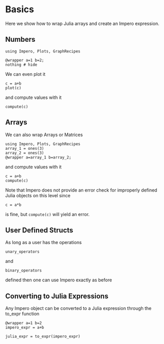 # Basics

Here we show how to wrap Julia arrays and create an Impero expression.

## Numbers
```@example 1
using Impero, Plots, GraphRecipes
```

```@example 1
@wrapper a=1 b=2;
nothing # hide
```

We can even plot it
```@example 1
c = a+b
plot(c)
```
and compute values with it
```@example 1
compute(c)
```

## Arrays
We can also wrap Arrays or Matrices
```@example 1
using Impero, Plots, GraphRecipes
array_1 = ones(3)
array_2 = ones(3)
@wrapper a=array_1 b=array_2;
```
and compute values with it
```@example 1
c = a+b
compute(c)
```
Note that Impero does not provide an error check for improperly defined Julia
objects on this level since
```@example 1
c = a*b
```
is fine, but ```compute(c)``` will yield an error.


## User Defined Structs
As long as a user has the operations
```@example 1
unary_operators
```
and
```@example 1
binary_operators
```
defined then one can use Impero exactly as before

## Converting to Julia Expressions
Any Impero object can be converted to a Julia expression through the
to_expr function
```@example 1
@wrapper a=1 b=2
impero_expr = a+b
```
```@example 1
julia_expr = to_expr(impero_expr)
```
